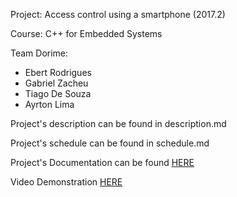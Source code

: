 Project: Access control using a smartphone (2017.2)

Course: C++ for Embedded Systems

Team Dorime: 

* Ebert Rodrigues
* Gabriel Zacheu
* Tiago De Souza
* Ayrton Lima

Project's description can be found in description.md

Project's schedule can be found in schedule.md

Project's Documentation can be found [HERE](https://drive.google.com/open?id=0B7vSADbvI_OnbVhMV0dsc2RiX2s)

Video Demonstration [HERE](https://www.youtube.com/watch?v=V_XIwBI_qwA)
